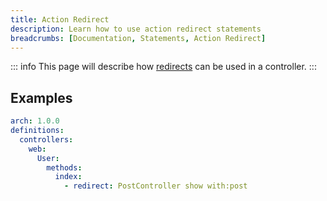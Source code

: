 ```yaml
---
title: Action Redirect
description: Learn how to use action redirect statements
breadcrumbs: [Documentation, Statements, Action Redirect]
---
```


::: info
This page will describe how [redirects](https://laravel.com/docs/10.x/redirects#redirecting-controller-actions) can be used in a controller.
:::

## Examples

```yaml
arch: 1.0.0
definitions:
  controllers:
    web:
      User:
        methods:
          index:
            - redirect: PostController show with:post
```
